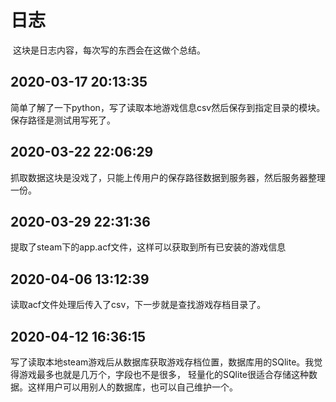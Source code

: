 # 日志

​	这块是日志内容，每次写的东西会在这做个总结。



## 2020-03-17 20:13:35 

​	简单了解了一下python，写了读取本地游戏信息csv然后保存到指定目录的模块。保存路径是测试用写死了。

## 2020-03-22 22:06:29 

​	抓取数据这块是没戏了，只能上传用户的保存路径数据到服务器，然后服务器整理一份。

## 2020-03-29 22:31:36 
    
   提取了steam下的app.acf文件，这样可以获取到所有已安装的游戏信息
   
## 2020-04-06 13:12:39 
    
   读取acf文件处理后传入了csv，下一步就是查找游戏存档目录了。

## 2020-04-12 16:36:15 
   写了读取本地steam游戏后从数据库获取游戏存档位置，数据库用的SQlite。我觉得游戏最多也就是几万个，字段也不是很多，
   轻量化的SQlite很适合存储这种数据。这样用户可以用别人的数据库，也可以自己维护一个。